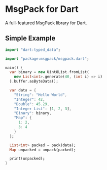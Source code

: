 # MsgPack for Dart

A full-featured MsgPack library for Dart.

## Simple Example

```dart
import "dart:typed_data";

import "package:msgpack/msgpack.dart";

main() {
  var binary = new Uint8List.fromList(
    new List<int>.generate(40, (int i) => i)
  ).buffer.asByteData();

  var data = {
    "String": "Hello World",
    "Integer": 42,
    "Double": 45.29,
    "Integer List": [1, 2, 3],
    "Binary": binary,
    "Map": {
      1: 2,
      3: 4
    }
  };

  List<int> packed = pack(data);
  Map unpacked = unpack(packed);

  print(unpacked);
}
```
